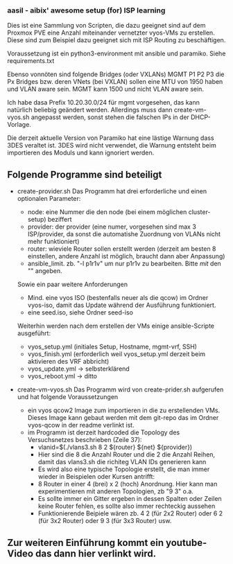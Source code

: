 ### aasil - aibix' awesome setup (for) ISP learning
Dies ist eine Sammlung von Scripten, die dazu geeignet sind auf dem Proxmox PVE eine Anzahl miteinander vernetzter vyos-VMs zu erstellen.
Diese sind zum Beispiel dazu geeignet sich mit ISP Routing zu beschäftigen.

Voraussetzung ist ein python3-environment mit ansible und paramiko. 
Siehe requirements.txt

Ebenso vonnöten sind folgende Bridges (oder VXLANs)
MGMT
P1
P2
P3
die Px Bridges bzw. deren VNets (bei VXLAN) sollen eine MTU von 1950 haben und VLAN aware sein.
MGMT kann 1500 und nicht VLAN aware sein.

Ich habe dasa Prefix 10.20.30.0/24 für mgmt vorgesehen, das kann natürlich beliebig geändert werden.
Allerdings muss dann create-vm-vyos.sh angepasst werden, sonst stehen die falschen IPs in der DHCP-Vorlage.

Die derzeit aktuelle Version von Paramiko hat eine lästige Warnung dass 3DES veraltet ist.
3DES wird nicht verwendet, die Warnung entsteht beim importieren des Moduls und kann ignoriert werden.

## Folgende Programme sind beteiligt
- create-provider.sh
    Das Programm hat drei erforderliche und einen optionalen Parameter:
    - node: eine Nummer die den node (bei einem möglichen cluster-setup) beziffert
    - provider: der provider (eine numer, vorgesehen sind max 3 ISP/provider, da sonst die automatishe Zuordnung von VLANs nicht mehr funktioniert)
    - router: wieviele Router sollen erstellt werden (derzeit am besten 8 einstellen, andere Anzahl ist möglich, braucht dann aber Anpassung)
    - ansible_limit. zb. "-l p1r1v" um nur p1r1v zu bearbeiten. Bitte *mit* den "" angeben.

    Sowie ein paar weitere Anforderungen
    - Mind. eine vyos ISO (bestenfalls neuer als die qcow) im Ordner vyos-iso, damit das Update während der Ausführung funktioniert.
    - eine seed.iso, siehe Ordner seed-iso

    Weiterhin werden nach dem erstellen der VMs einige ansible-Scripte ausgeführt:
    - vyos_setup.yml (initiales Setup, Hostname, mgmt-vrf, SSH)
    - vyos_finish.yml (erforderlich weil vyos_setup.yml derzeit beim aktivieren des VRF abbricht)
    - vyos_update.yml -> selbsterklärend
    - vyos_reboot.yml -> ditto

- create-vm-vyos.sh
    Das Programm wird von create-prider.sh aufgerufen und hat folgende Voraussetzungen
    - ein vyos qcow2 Image zum importieren in die zu erstellenden VMs. Dieses Image kann gebaut werden mit dem git-repo das im Ordner vyos-qcow in der readme verlinkt ist.
    - im Programm ist derzeit hardcoded die Topology des Versuchsnetzes beschrieben (Zeile 37):
        - vlanid=$(./vlans3.sh 8 2 ${router} ${net} ${provider})
        - Hier sind die 8 die Anzahl Router und die 2 die Anzahl Reihen, damit das vlans3.sh die richiteg VLAN IDs generieren kann
        - Es wird also eine typische Topologie erstellt, die man immer wieder in Beispielen oder Kursen antrifft:
        - 8 Router in einer 4 (brei) x 2 (hoch) Anordnung. Hier kann man experimentieren mit anderen Topologien, zb "9 3" o.a.
        - Es sollte immer ein Gitter ergeben in dessen Spalten oder Zeilen keine Router fehlen, es sollte also immer rechteckig aussehen
        - Funktionierende Beipiele wären zb. 4 2 (für 2x2 Router) oder 6 2 (für 3x2 Router) oder 9 3 (für 3x3 Router) usw.

## Zur weiteren Einführung kommt ein youtube-Video das dann hier verlinkt wird.

